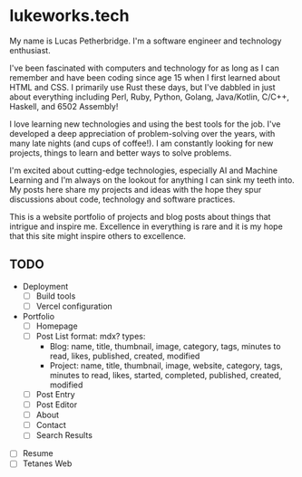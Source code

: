 # lukeworks.tech

My name is Lucas Petherbridge. I'm a software engineer and technology enthusiast.

I've been fascinated with computers and technology for as long as I can remember
and have been coding since age 15 when I first learned about HTML and CSS. I
primarily use Rust these days, but I've dabbled in just about everything
including Perl, Ruby, Python, Golang, Java/Kotlin, C/C++,
Haskell, and 6502 Assembly!

I love learning new technologies and using the best tools for the job. I've
developed a deep appreciation of problem-solving over the years, with many late
nights (and cups of coffee!). I am constantly looking for new projects, things
to learn and better ways to solve problems.

I'm excited about cutting-edge technologies, especially AI and Machine Learning
and I'm always on the lookout for anything I can sink my teeth into. My posts
here share my projects and ideas with the hope they spur discussions about code,
technology and software practices.

This is a website portfolio of projects and blog posts about things that
intrigue and inspire me. Excellence in everything is rare and it is my hope that
this site might inspire others to excellence.

## TODO

- Deployment
  - [ ] Build tools
  - [ ] Vercel configuration
- Portfolio
  - [ ] Homepage
  - [ ] Post List
        format: mdx?
        types:
    - Blog: name, title, thumbnail, image, category, tags, minutes to read,
      likes, published, created, modified
    - Project: name, title, thumbnail, image, website, category, tags, minutes
      to read, likes, started, completed, published, created, modified
  - [ ] Post Entry
  - [ ] Post Editor
  - [ ] About
  - [ ] Contact
  - [ ] Search Results
- [ ] Resume
- [ ] Tetanes Web
